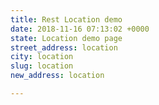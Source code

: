 ```yaml
---
title: Rest Location demo
date: 2018-11-16 07:13:02 +0000
state: Location demo page
street_address: location
city: location
slug: location
new_address: location

---
```


